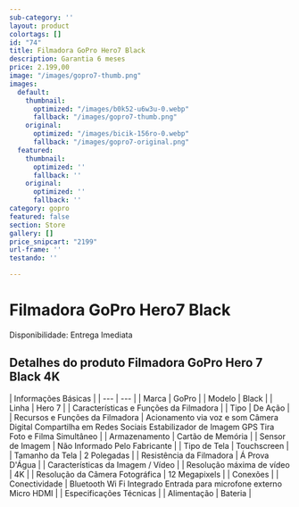 ```yaml
---
sub-category: ''
layout: product
colortags: []
id: "74"
title: Filmadora GoPro Hero7 Black
description: Garantia 6 meses
price: 2.199,00
image: "/images/gopro7-thumb.png"
images:
  default:
    thumbnail:
      optimized: "/images/b0k52-u6w3u-0.webp"
      fallback: "/images/gopro7-thumb.png"
    original:
      optimized: "/images/bicik-156ro-0.webp"
      fallback: "/images/gopro7-original.png"
  featured:
    thumbnail:
      optimized: ''
      fallback: ''
    original:
      optimized: ''
      fallback: ''
category: gopro
featured: false
section: Store
gallery: []
price_snipcart: "2199"
url-frame: ''
testando: ''

---
```

# Filmadora GoPro Hero7 Black

Disponibilidade: Entrega Imediata

## Detalhes do produto Filmadora GoPro Hero 7 Black 4K

| Informações Básicas |
| --- | --- |
| Marca | GoPro |
| Modelo | Black |
| Linha | Hero 7 |
| Características e Funções da Filmadora |
| Tipo | De Ação |
| Recursos e Funções da Filmadora | Acionamento via voz e som Câmera Digital Compartilha em Redes Sociais Estabilizador de Imagem GPS Tira Foto e Filma Simultâneo |
| Armazenamento | Cartão de Memória |
| Sensor de Imagem | Não Informado Pelo Fabricante |
| Tipo de Tela | Touchscreen |
| Tamanho da Tela | 2 Polegadas |
| Resistência da Filmadora | Á Prova D'Água |
| Características da Imagem / Vídeo |
| Resolução máxima de vídeo | 4K |
| Resolução da Câmera Fotográfica | 12 Megapixels |
| Conexões |
| Conectividade | Bluetooth Wi Fi Integrado Entrada para microfone externo Micro HDMI |
| Especificações Técnicas |
| Alimentação | Bateria |
